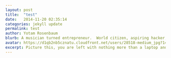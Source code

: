 ```yaml
---
layout: post
title:  "test"
date:   2014-11-20 02:35:14
categories: jekyll update
permalink: test
author: Yotam Rosenbaum
blurb: A musician turned entrepreneur.  World citizen, aspiring hacker, husband, and an avid hummus fan.  Listen to my <a href="http://www.yotamrosenbaum.com/site/?p=cds" target="_blank">music</a>. Follow me on <a href="https://twitter.com/yotamros/" target="_blank">Twitter</a>.
avatar: https://d1qb2nb5cznatu.cloudfront.net/users/28518-medium_jpg?1405458215
excerpt: Picture this, you are left with nothing more than a laptop and a high speed internet connection, that's all.  Can you survive?  Answering this question, or even asking this question a few decades ago would be deemed irrelevant.  The internet was still in its infancy and a typical computer was a behemoth desktop.  Free Skype calls from one corner of the globe to another, streaming high definition videos on YouTube, and a slew of other online services, which these days we take for granted, simply didn't exist.  Things have changed, a lot.  
---
```



